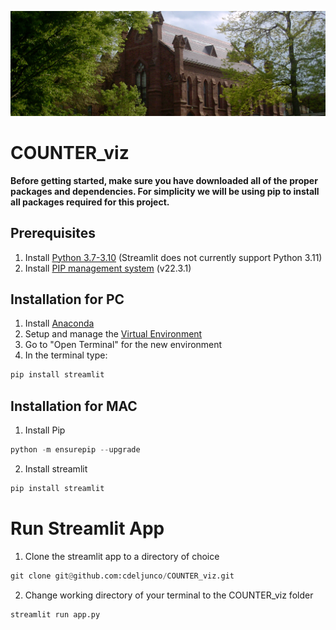 ![92 Theater, Wesleyan](readme.jpg)

# COUNTER_viz

**Before getting started, make sure you have downloaded all of the proper packages and dependencies. For simplicity we will be using pip to install all packages required for this project.**

## Prerequisites

1. Install [Python 3.7-3.10](https://www.python.org/downloads/) (Streamlit does not currently support Python 3.11)
2. Install [PIP management system](https://pip.pypa.io/en/stable/installation/) (v22.3.1)

## Installation for PC

1. Install [Anaconda](https://docs.anaconda.com/anaconda/install/windows/)
2. Setup and manage the [Virtual Environment](https://docs.anaconda.com/anaconda/navigator/getting-started/#managing-environments)
3. Go to "Open Terminal" for the new environment
4. In the terminal type:

```python
pip install streamlit
```

## Installation for MAC

1. Install Pip

```python
python -m ensurepip --upgrade
```

2. Install streamlit

```python
pip install streamlit
```

# Run Streamlit App

1. Clone the streamlit app to a directory of choice

```python
git clone git@github.com:cdeljunco/COUNTER_viz.git
```

2. Change working directory of your terminal to the COUNTER_viz folder

```python
streamlit run app.py
```
